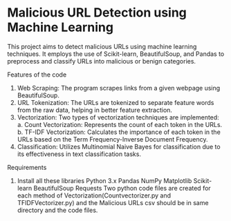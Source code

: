 # Malicious URL Detection using Machine Learning

This project aims to detect malicious URLs using machine learning techniques. It employs the use of Scikit-learn, BeautifulSoup, and Pandas to preprocess and classify URLs into malicious or benign categories.

Features of the code
1.  Web Scraping: The program scrapes links from a given webpage using BeautifulSoup. 
2.  URL Tokenization: The URLs are tokenized to separate feature words from the raw data, helping in better feature extraction.
3. Vectorization: Two types of vectorization techniques are implemented: 
   a. Count Vectorization: Represents the count of each token in the URLs.
   b. TF-IDF Vectorization: Calculates the importance of each token in the URLs based on the Term Frequency-Inverse Document Frequency.
4. Classification: Utilizes Multinomial Naive Bayes for classification due to its effectiveness in text classification tasks.

Requirements
1. Install all these libraries
    Python 3.x
    Pandas
    NumPy
    Matplotlib
    Scikit-learn
    BeautifulSoup
    Requests
Two python code files are created for each method of Vectorization(Countvectorizer.py and TFIDFVectorizer.py) and the Malicious URLs csv should be in same directory and the code files.
